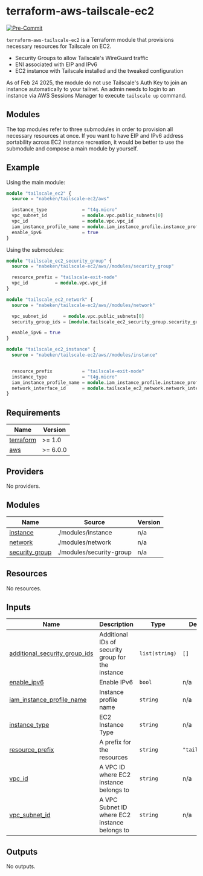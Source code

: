 # terraform-aws-tailscale-ec2

[![Pre-Commit](https://github.com/nabeken/terraform-aws-tailscale-ec2/actions/workflows/pre-commit.yml/badge.svg)](https://github.com/nabeken/terraform-aws-tailscale-ec2/actions/workflows/pre-commit.yml)

`terraform-aws-tailscale-ec2` is a Terraform module that provisions necessary resources for Tailscale on EC2.
- Security Groups to allow Tailscale's WireGuard traffic
- ENI associated with EIP and IPv6
- EC2 instance with Tailscale installed and the tweaked configuration

As of Feb 24 2025, the module do not use Tailscale's Auth Key to join an instance automatically to your tailnet. An admin needs to login to an instance via AWS Sessions Manager to execute `tailscale up` command.

## Modules

The top modules refer to three submodules in order to provision all necessary resources at once. If you want to have EIP and IPv6 address portability across EC2 instance recreation, it would be better to use the submodule and compose a main module by yourself.

## Example

Using the main module:
```terraform
module "tailscale_ec2" {
  source = "nabeken/tailscale-ec2/aws"

  instance_type             = "t4g.micro"
  vpc_subnet_id             = module.vpc.public_subnets[0]
  vpc_id                    = module.vpc.vpc_id
  iam_instance_profile_name = module.iam_instance_profile.instance_profile_name
  enable_ipv6               = true
}
```

Using the submodules:
```terraform
module "tailscale_ec2_security_group" {
  source = "nabeken/tailscale-ec2/aws//modules/security_group"

  resource_prefix = "tailscale-exit-node"
  vpc_id          = module.vpc.vpc_id
}

module "tailscale_ec2_network" {
  source = "nabeken/tailscale-ec2/aws//modules/network"

  vpc_subnet_id      = module.vpc.public_subnets[0]
  security_group_ids = [module.tailscale_ec2_security_group.security_group_id]

  enable_ipv6 = true
}

module "tailscale_ec2_instance" {
  source = "nabeken/tailscale-ec2/aws//modules/instance"


  resource_prefix           = "tailscale-exit-node"
  instance_type             = "t4g.micro"
  iam_instance_profile_name = module.iam_instance_profile.instance_profile_name
  network_interface_id      = module.tailscale_ec2_network.network_interface_id
}
```

<!-- BEGINNING OF PRE-COMMIT-TERRAFORM DOCS HOOK -->
## Requirements

| Name | Version |
|------|---------|
| <a name="requirement_terraform"></a> [terraform](#requirement\_terraform) | >= 1.0 |
| <a name="requirement_aws"></a> [aws](#requirement\_aws) | >= 6.0.0 |

## Providers

No providers.

## Modules

| Name | Source | Version |
|------|--------|---------|
| <a name="module_instance"></a> [instance](#module\_instance) | ./modules/instance | n/a |
| <a name="module_network"></a> [network](#module\_network) | ./modules/network | n/a |
| <a name="module_security_group"></a> [security\_group](#module\_security\_group) | ./modules/security-group | n/a |

## Resources

No resources.

## Inputs

| Name | Description | Type | Default | Required |
|------|-------------|------|---------|:--------:|
| <a name="input_additional_security_group_ids"></a> [additional\_security\_group\_ids](#input\_additional\_security\_group\_ids) | Additional IDs of security group for the instance | `list(string)` | `[]` | no |
| <a name="input_enable_ipv6"></a> [enable\_ipv6](#input\_enable\_ipv6) | Enable IPv6 | `bool` | n/a | yes |
| <a name="input_iam_instance_profile_name"></a> [iam\_instance\_profile\_name](#input\_iam\_instance\_profile\_name) | Instance profile name | `string` | n/a | yes |
| <a name="input_instance_type"></a> [instance\_type](#input\_instance\_type) | EC2 Instance Type | `string` | n/a | yes |
| <a name="input_resource_prefix"></a> [resource\_prefix](#input\_resource\_prefix) | A prefix for the resources | `string` | `"tailscale"` | no |
| <a name="input_vpc_id"></a> [vpc\_id](#input\_vpc\_id) | A VPC ID where EC2 instance belongs to | `string` | n/a | yes |
| <a name="input_vpc_subnet_id"></a> [vpc\_subnet\_id](#input\_vpc\_subnet\_id) | A VPC Subnet ID where EC2 instance belongs to | `string` | n/a | yes |

## Outputs

No outputs.
<!-- END OF PRE-COMMIT-TERRAFORM DOCS HOOK -->
